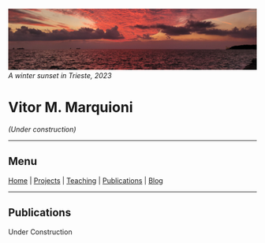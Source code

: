 ![](image1.jpg)
*A winter sunset in Trieste, 2023*

# Vitor M. Marquioni

*(Under construction)*

---

## Menu
[Home](README.md)  |  [Projects](projects.md)  |  [Teaching](teaching.md)  |  [Publications](publications.md)  |  [Blog](blog.md)

---

## Publications

Under Construction
